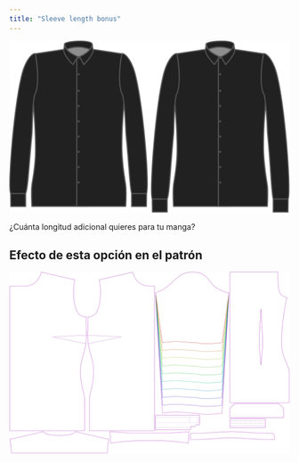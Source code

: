 ```yaml
---
title: "Sleeve length bonus"
---
```


![Longitud extra de manga](sleevelengthbonus.svg)

¿Cuánta longitud adicional quieres para tu manga?

## Efecto de esta opción en el patrón

![Esta imagen muestra el efecto de esta opción superponiendo varias variantes que tienen un valor diferente para esta opción](simone_sleevelengthbonus_sample.svg "Effect of this option on the pattern")
